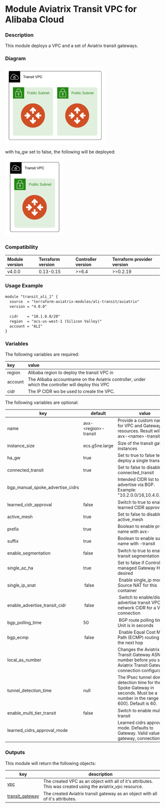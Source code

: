 # Module Aviatrix Transit VPC for Alibaba Cloud

### Description
This module deploys a VPC and a set of Aviatrix transit gateways.

### Diagram
<img src="https://github.com/terraform-aviatrix-modules/terraform-aviatrix-ali-transit/blob/master/img/transit-vpc-ali-ha.png?raw=true">

with ha_gw set to false, the following will be deployed:

<img src="https://github.com/terraform-aviatrix-modules/terraform-aviatrix-ali-transit/blob/master/img/transit-vpc-ali.png?raw=true">

### Compatibility
Module version | Terraform version | Controller version | Terraform provider version
:--- | :--- | :--- | :---
v4.0.0 | 0.13-0.15 | >=6.4 | >=0.2.19

### Usage Example
```
module "transit_ali_1" {
  source  = "terraform-aviatrix-modules/ali-transit/aviatrix"
  version = "4.0.0"

  cidr    = "10.1.0.0/20"
  region  = "acs-us-west-1 (Silicon Valley)"
  account = "ALI"
}
```

### Variables
The following variables are required:

key | value
:--- | :---
region | Alibaba region to deploy the transit VPC in
account | The Alibaba accountname on the Aviatrix controller, under which the controller will deploy this VPC
cidr | The IP CIDR wo be used to create the VPC.

The following variables are optional:

key | default | value
--- | --- | ---
name | avx-\<region\>-transit | Provide a custom name for VPC and Gateway resources. Result will be avx-\<name\>-transit.
instance_size | ecs.g5ne.large | Size of the transit gateway instances
ha_gw | true | Set to true to false te deploy a single transit GW.
connected_transit | true | Set to false to disable connected_transit
bgp_manual_spoke_advertise_cidrs | | Intended CIDR list to advertise via BGP. Example: "10.2.0.0/16,10.4.0.0/16" 
learned_cidr_approval | false | Switch to true to enable learned CIDR approval
active_mesh | true | Set to false to disable active_mesh
prefix | true | Boolean to enable prefix name with avx-
suffix | true | Boolean to enable suffix name with -transit
enable_segmentation | false | Switch to true to enable transit segmentation
single_az_ha | true | Set to false if Controller managed Gateway HA is desired
single_ip_snat | false | Enable single_ip mode Source NAT for this container
enable_advertise_transit_cidr  | false | Switch to enable/disable advertise transit VPC network CIDR for a VGW connection
bgp_polling_time  | 50 | BGP route polling time. Unit is in seconds
bgp_ecmp  | false | Enable Equal Cost Multi Path (ECMP) routing for the next hop
local_as_number | | Changes the Aviatrix Transit Gateway ASN number before you setup Aviatrix Transit Gateway connection configurations.
tunnel_detection_time | null | The IPsec tunnel down detection time for the Spoke Gateway in seconds. Must be a number in the range [20-600]. Default is 60.
enable_multi_tier_transit |	false |	Switch to enable multi tier transit
learned_cidrs_approval_mode | | Learned cidrs approval mode. Defaults to Gateway. Valid values: gateway, connection

### Outputs
This module will return the following objects:

key | description
--- | ---
[vpc](https://registry.terraform.io/providers/AviatrixSystems/aviatrix/latest/docs/resources/aviatrix_vpc) | The created VPC as an object with all of it's attributes. This was created using the aviatrix_vpc resource.
[transit_gateway](https://registry.terraform.io/providers/AviatrixSystems/aviatrix/latest/docs/resources/aviatrix_transit_gateway) | The created Aviatrix transit gateway as an object with all of it's attributes.
